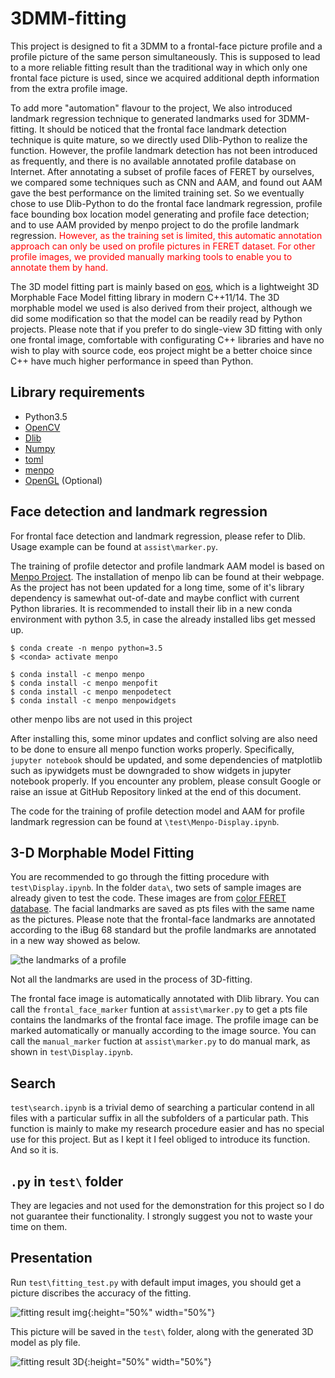 # 3DMM-fitting

This project is designed to fit a 3DMM to a frontal-face picture profile and a profile picture of the same person simultaneously. This is supposed to lead to a more reliable fitting result than the traditional way in which only one frontal face picture is used, since we acquired additional depth information from the extra profile image.

To add more "automation" flavour to the project, We also introduced landmark regression technique to generated landmarks used for 3DMM-fitting. It should be noticed that the frontal face landmark detection technique is quite mature, so we directly used Dlib-Python to realize the function. However, the profile landmark detection has not been introduced as frequently, and there is no available annotated profile database on Internet. After annotating a subset of profile faces of FERET by ourselves, we compared some techniques such as CNN and AAM, and found out AAM gave the best performance on the limited training set. So we eventually chose to use Dlib-Python to do the frontal face landmark regression, profile face bounding box location model generating and profile face detection; and to use AAM provided by menpo project to do the profile landmark regression.
<font color=red>However, as the training set is limited, this automatic annotation approach can only be used on profile pictures in FERET dataset. For other profile images, we provided manually marking tools to enable you to annotate them by hand.</font>

The 3D model fitting part is mainly based on [eos](https://github.com/patrikhuber/eos), which is a lightweight 3D Morphable Face Model fitting library in modern C++11/14. The 3D morphable model we used is also derived from their project, although we did some modification so that the model can be readily read by Python projects. Please note that if you prefer to do single-view 3D fitting with only one frontal image, comfortable with configurating C++ libraries and have no wish to play with source code, eos project might be a better choice since C++ have much higher performance in speed than Python.

## Library requirements

* Python3.5
* [OpenCV](http://opencv.org/)
* [Dlib](http://dlib.net/)
* [Numpy](http://www.numpy.org/)
* [toml](https://github.com/uiri/toml)
* [menpo](https://www.menpo.org/)
* [OpenGL](http://pyopengl.sourceforge.net/) (Optional)

## Face detection and landmark regression

For frontal face detection and landmark regression, please refer to Dlib. Usage example can be found at `assist\marker.py`.

The training of profile detector and profile landmark AAM model is based on [Menpo Project](https://www.menpo.org/). The installation of menpo lib can be found at their webpage. As the project has not been updated for a long time, some of it's library dependency is samewhat out-of-date and maybe conflict with current Python libraries. It is recommended to install their lib in a new conda environment with python 3.5, in case the already installed libs get messed up.

```
$ conda create -n menpo python=3.5
$ <conda> activate menpo

$ conda install -c menpo menpo
$ conda install -c menpo menpofit
$ conda install -c menpo menpodetect
$ conda install -c menpo menpowidgets
```
other menpo libs are not used in this project

After installing this, some minor updates and conflict solving are also need to be done to ensure all menpo function works properly. Specifically, `jupyter notebook` should be updated, and some dependencies of matplotlib such as ipywidgets must be downgraded to show widgets in jupyter notebook properly. If you encounter any problem, please consult Google or raise an issue at GitHub Repository linked at the end of this document.

The code for the training of profile detection model and AAM for profile landmark regression can be found at `\test\Menpo-Display.ipynb`.

## 3-D Morphable Model Fitting

You are recommended to go through the fitting procedure with `test\Display.ipynb`. In the folder `data\`, two sets of sample images are already given to test the code. These images are from [color FERET database](https://www.nist.gov/itl/iad/image-group/color-feret-database). The facial landmarks are saved as pts files with the same name as the pictures. Please note that the frontal-face landmarks are annotated according to the iBug 68 standard but the profile landmarks are annotated in a new way showed as below.

![the landmarks of a profile](https://i.imgur.com/ARFkW5F.jpg)

Not all the landmarks are used in the process of 3D-fitting.

The frontal face image is automatically annotated with Dlib library. You can call the `frontal_face_marker` funtion at `assist\marker.py` to get a pts file contains the landmarks of the frontal face image. The profile image can be marked automatically or manually according to the image source. You can call the `manual_marker` fuction at `assist\marker.py` to do manual mark, as shown in `test\Display.ipynb`.

## Search

`test\search.ipynb` is a trivial demo of searching a particular contend in all files with a particular suffix in all the subfolders of a particular path. This function is mainly to make my research procedure easier and has no special use for this project. But as I kept it I feel obliged to introduce its function. And so it is.

## `.py` in `test\` folder
They are legacies and not used for the demonstration for this project so I do not guarantee their functionality. I strongly suggest you not to waste your time on them.

## Presentation

Run `test\fitting_test.py` with default imput images, you should get a picture discribes the accuracy of the fitting.

![fitting result img](https://github.com/Yinghao-Li/3DMM-fitting/blob/master/test/00029ba010_960521-outcome.jpg
){:height="50%" width="50%"}

This picture will be saved in the `test\` folder, along with the generated 3D model as ply file.

![fitting result 3D](https://github.com/Yinghao-Li/3DMM-fitting/blob/master/test/3D-captured.PNG){:height="50%" width="50%"}

